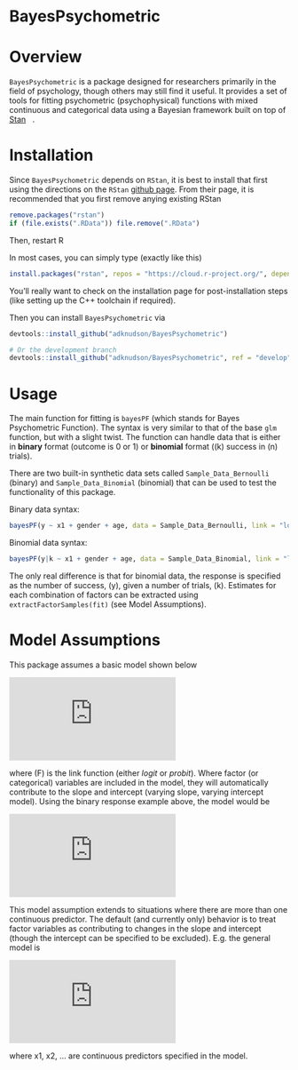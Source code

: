 
# BayesPsychometric

# Overview

`BayesPsychometric` is a package designed for researchers primarily in
the field of psychology, though others may still find it useful. It
provides a set of tools for fitting psychometric (psychophysical)
functions with mixed continuous and categorical data using a Bayesian
framework built on top of
<a href='https://mc-stan.org/'>Stan<img src='https://github.com/stan-dev/logos/blob/master/logo_tm.png?raw=true' target='_blank' height="12" /></a>.

# Installation

Since `BayesPsychometric` depends on `RStan`, it is best to install that
first using the directions on the `RStan` [github
page](https://github.com/stan-dev/rstan/wiki/RStan-Getting-Started).
From their page, it is recommended that you first remove anying existing
RStan

``` r
remove.packages("rstan")
if (file.exists(".RData")) file.remove(".RData")
```

Then, restart R

In most cases, you can simply type (exactly like this)

``` r
install.packages("rstan", repos = "https://cloud.r-project.org/", dependencies = TRUE)
```

You’ll really want to check on the installation page for
post-installation steps (like setting up the C++ toolchain if required).

Then you can install `BayesPsychometric` via

``` r
devtools::install_github("adknudson/BayesPsychometric")

# Or the development branch
devtools::install_github("adknudson/BayesPsychometric", ref = "develop")
```

# Usage

The main function for fitting is `bayesPF` (which stands for Bayes
Psychometric Function). The syntax is very similar to that of the base
`glm` function, but with a slight twist. The function can handle data
that is either in **binary** format (outcome is 0 or 1) or **binomial**
format (\(k\) success in \(n\) trials).

There are two built-in synthetic data sets called
`Sample_Data_Bernoulli` (binary) and `Sample_Data_Binomial` (binomial)
that can be used to test the functionality of this package.

Binary data syntax:

``` r
bayesPF(y ~ x1 + gender + age, data = Sample_Data_Bernoulli, link = "logit")
```

Binomial data syntax:

``` r
bayesPF(y|k ~ x1 + gender + age, data = Sample_Data_Binomial, link = "logit")
```

The only real difference is that for binomial data, the response is
specified as the number of success, \(y\), given a number of trials,
\(k\). Estimates for each combination of factors can be extracted using
`extractFactorSamples(fit)` (see Model Assumptions).

# Model Assumptions

This package assumes a basic model shown below

![Equation](https://latex.codecogs.com/gif.latex?%5Cbegin%7Balign*%7D%20F%28%5Cpi%29%20%26%3D%20%5Calpha%20+%20%5Cbeta%20%5Ctimes%20x%20%5C%5C%20y%20%26%5Csim%20%5Ctext%7BBinomial%7D%28k%2C%20%5Cpi%29%20%5Cend%7Balign*%7D)

where \(F\) is the link function (either *logit* or *probit*). Where
factor (or categorical) variables are included in the model, they will
automatically contribute to the slope and intercept (varying slope,
varying intercept model). Using the binary response example above, the
model would be

<!-- $$ -->

<!-- \begin{align*} -->

<!-- F(\pi) &= \alpha + \alpha_i^{gender} + \alpha_j^{age} + \left(\beta + \beta_i^{gender} + \beta_j^{age}\right) \times x_1 \\ -->

<!-- y &\sim \text{Bernoulli}(\pi) -->

<!-- \end{align*} -->

<!-- $$ -->

![Equation
2](https://latex.codecogs.com/png.latex?%5Cbegin%7Balign*%7D%20F%28%5Cpi%29%20%26%3D%20%5Calpha%20+%20%5Calpha_i%5E%7Bgender%7D%20+%20%5Calpha_j%5E%7Bage%7D%20+%20%5Cleft%28%5Cbeta%20+%20%5Cbeta_i%5E%7Bgender%7D%20+%20%5Cbeta_j%5E%7Bage%7D%5Cright%29%20%5Ctimes%20x_1%20%5C%5C%20y%20%26%5Csim%20%5Ctext%7BBernoulli%7D%28%5Cpi%29%20%5Cend%7Balign*%7D)

This model assumption extends to situations where there are more than
one continuous predictor. The default (and currently only) behavior is
to treat factor variables as contributing to changes in the slope and
intercept (though the intercept can be specified to be excluded). E.g.
the general model is

![General
Equation](https://latex.codecogs.com/png.latex?%5Cbegin%7Balign*%7D%20F%28%5Cpi%29%20%26%3D%20%5Calpha%20+%20%5Calpha_i%5E%7Bgender%7D%20+%20%5Calpha_j%5E%7Bage%7D%20+%20%5Cleft%28%5Cbeta%20+%20%5Cbeta_i%5E%7Bgender%7D%20+%20%5Cbeta_j%5E%7Bage%7D%5Cright%29%20%5Ctimes%20x_1%20+%20%5Cleft%28%5Cgamma%20+%20%5Cgamma_i%5E%7Bgender%7D%20+%20%5Cgamma_j%5E%7Bage%7D%5Cright%29%20%5Ctimes%20x_2%20+%20%5Cldots%20%5C%5C%20y%20%26%5Csim%20%5Ctext%7BBernoulli%7D%28%5Cpi%29%20%5Cend%7Balign*%7D)

<!-- $$ -->

<!-- \begin{align*} -->

<!-- F(\pi) &= \alpha + \alpha_i^{gender} + \alpha_j^{age} + \left(\beta + \beta_i^{gender} + \beta_j^{age}\right) \times x_1 + \left(\beta + \beta_i^{gender} + \beta_j^{age}\right) \times x_2 + \ldots \\ -->

<!-- y &\sim \text{Bernoulli}(\pi) -->

<!-- \end{align*} -->

<!-- $$ -->

where x1, x2, … are continuous predictors specified in the model.
